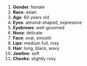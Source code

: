 1. **Gender**: female  
2. **Race**: asian  
3. **Age**: 60 years old  
4. **Eyes**: almond-shaped, expressive  
5. **Eyebrows**: well-groomed  
6. **Nose**: delicate  
7. **Face**: oval, smooth  
8. **Lips**: medium full, rosy  
9. **Hair**: long, black, wavy  
10. **Jawline**: soft  
11. **Cheeks**: slightly rosy  